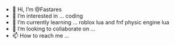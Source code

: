- 👋 Hi, I’m @Fastares
- 👀 I’m interested in ... coding
- 🌱 I’m currently learning ... roblox lua and fnf physic engine lua
- 💞️ I’m looking to collaborate on ...
- 📫 How to reach me ...

<!---
Fastares/Fastares is a ✨ special ✨ repository because its `README.md` (this file) appears on your GitHub profile.
You can click the Preview link to take a look at your changes.
--->
